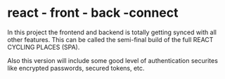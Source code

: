 # react - front - back -connect

In this project the frontend and backend is totally getting synced with all other features. This can be called the semi-final build of the full REACT CYCLING PLACES (SPA).

Also this version will include some good level of authentication securites like encrypted passwords, secured tokens, etc.